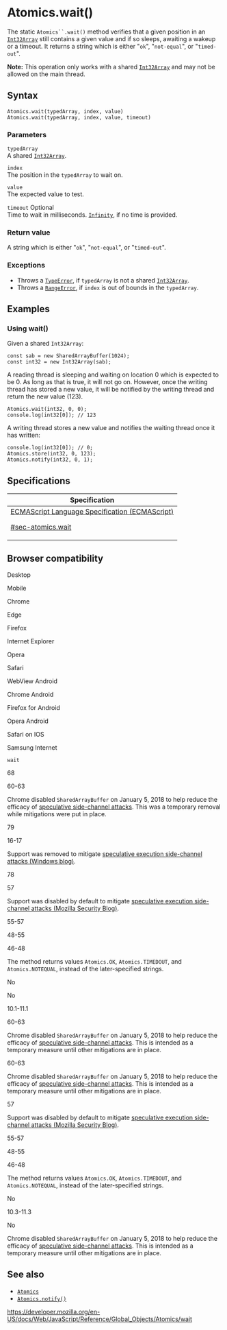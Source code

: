 # Atomics.wait()

The static ` Atomics``.wait() ` method verifies that a given position in an [`Int32Array`](../int32array) still contains a given value and if so sleeps, awaiting a wakeup or a timeout. It returns a string which is either "`ok`", "`not-equal`", or "`timed-out`".

**Note:** This operation only works with a shared [`Int32Array`](../int32array) and may not be allowed on the main thread.

## Syntax

    Atomics.wait(typedArray, index, value)
    Atomics.wait(typedArray, index, value, timeout)

### Parameters

`typedArray`  
A shared [`Int32Array`](../int32array).

`index`  
The position in the `typedArray` to wait on.

`value`  
The expected value to test.

`timeout` <span class="badge inline optional">Optional</span>  
Time to wait in milliseconds. [`Infinity`](../infinity), if no time is provided.

### Return value

A string which is either "`ok`", "`not-equal`", or "`timed-out`".

### Exceptions

-   Throws a [`TypeError`](../typeerror), if `typedArray` is not a shared [`Int32Array`](../int32array).
-   Throws a [`RangeError`](../rangeerror), if `index` is out of bounds in the `typedArray`.

## Examples

### Using wait()

Given a shared `Int32Array`:

    const sab = new SharedArrayBuffer(1024);
    const int32 = new Int32Array(sab);

A reading thread is sleeping and waiting on location 0 which is expected to be 0. As long as that is true, it will not go on. However, once the writing thread has stored a new value, it will be notified by the writing thread and return the new value (123).

    Atomics.wait(int32, 0, 0);
    console.log(int32[0]); // 123

A writing thread stores a new value and notifies the waiting thread once it has written:

    console.log(int32[0]); // 0;
    Atomics.store(int32, 0, 123);
    Atomics.notify(int32, 0, 1);

## Specifications

<table><thead><tr class="header"><th>Specification</th></tr></thead><tbody><tr class="odd"><td><a href="https://tc39.es/ecma262/#sec-atomics.wait">ECMAScript Language Specification (ECMAScript) 
<br/>


<span class="small">#sec-atomics.wait</span></a></td></tr></tbody></table>

## Browser compatibility

Desktop

Mobile

Chrome

Edge

Firefox

Internet Explorer

Opera

Safari

WebView Android

Chrome Android

Firefox for Android

Opera Android

Safari on IOS

Samsung Internet

`wait`

68

60-63

Chrome disabled `SharedArrayBuffer` on January 5, 2018 to help reduce the efficacy of [speculative side-channel attacks](https://www.chromium.org/Home/chromium-security/ssca). This was a temporary removal while mitigations were put in place.

79

16-17

Support was removed to mitigate [speculative execution side-channel attacks (Windows blog)](https://blogs.windows.com/msedgedev/2018/01/03/speculative-execution-mitigations-microsoft-edge-internet-explorer).

78

57

Support was disabled by default to mitigate [speculative execution side-channel attacks (Mozilla Security Blog)](https://blog.mozilla.org/security/2018/01/03/mitigations-landing-new-class-timing-attack/).

55-57

48-55

46-48

The method returns values `Atomics.OK`, `Atomics.TIMEDOUT`, and `Atomics.NOTEQUAL`, instead of the later-specified strings.

No

No

10.1-11.1

60-63

Chrome disabled `SharedArrayBuffer` on January 5, 2018 to help reduce the efficacy of [speculative side-channel attacks](https://www.chromium.org/Home/chromium-security/ssca). This is intended as a temporary measure until other mitigations are in place.

60-63

Chrome disabled `SharedArrayBuffer` on January 5, 2018 to help reduce the efficacy of [speculative side-channel attacks](https://www.chromium.org/Home/chromium-security/ssca). This is intended as a temporary measure until other mitigations are in place.

57

Support was disabled by default to mitigate [speculative execution side-channel attacks (Mozilla Security Blog)](https://blog.mozilla.org/security/2018/01/03/mitigations-landing-new-class-timing-attack/).

55-57

48-55

46-48

The method returns values `Atomics.OK`, `Atomics.TIMEDOUT`, and `Atomics.NOTEQUAL`, instead of the later-specified strings.

No

10.3-11.3

No

Chrome disabled `SharedArrayBuffer` on January 5, 2018 to help reduce the efficacy of [speculative side-channel attacks](https://www.chromium.org/Home/chromium-security/ssca). This is intended as a temporary measure until other mitigations are in place.

## See also

-   [`Atomics`](../atomics)
-   [`Atomics.notify()`](notify)

<a href="https://developer.mozilla.org/en-US/docs/Web/JavaScript/Reference/Global_Objects/Atomics/wait" class="_attribution-link">https://developer.mozilla.org/en-US/docs/Web/JavaScript/Reference/Global_Objects/Atomics/wait</a>

